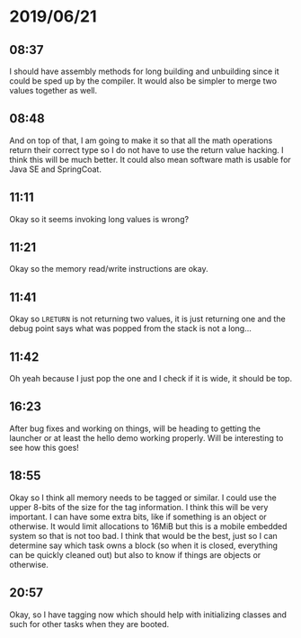 # 2019/06/21

## 08:37

I should have assembly methods for long building and unbuilding since it could
be sped up by the compiler. It would also be simpler to merge two values
together as well.

## 08:48

And on top of that, I am going to make it so that all the math operations
return their correct type so I do not have to use the return value hacking.
I think this will be much better. It could also mean software math is usable
for Java SE and SpringCoat.

## 11:11

Okay so it seems invoking long values is wrong?

## 11:21

Okay so the memory read/write instructions are okay.

## 11:41

Okay so `LRETURN` is not returning two values, it is just returning one and
the debug point says what was popped from the stack is not a long...

## 11:42

Oh yeah because I just pop the one and I check if it is wide, it should be
top.

## 16:23

After bug fixes and working on things, will be heading to getting the launcher
or at least the hello demo working properly. Will be interesting to see how
this goes!

## 18:55

Okay so I think all memory needs to be tagged or similar. I could use the
upper 8-bits of the size for the tag information. I think this will be very
important. I can have some extra bits, like if something is an object or
otherwise. It would limit allocations to 16MiB but this is a mobile embedded
system so that is not too bad. I think that would be the best, just so I can
determine say which task owns a block (so when it is closed, everything can
be quickly cleaned out) but also to know if things are objects or otherwise.

## 20:57

Okay, so I have tagging now which should help with initializing classes and
such for other tasks when they are booted.
